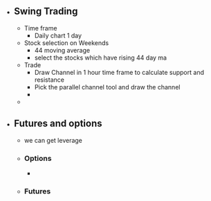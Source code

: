 - ## Swing Trading
	- Time frame
		- Daily chart 1 day
	- Stock selection on Weekends
		- 44 moving average
		- select the stocks which have rising 44 day ma
	- Trade
		- Draw Channel in 1 hour time frame to calculate support and resistance
		- Pick the parallel channel tool and draw the channel
		-
	-
- ## Futures and options
	- we can get leverage
	- ### Options
		-
	- ### Futures